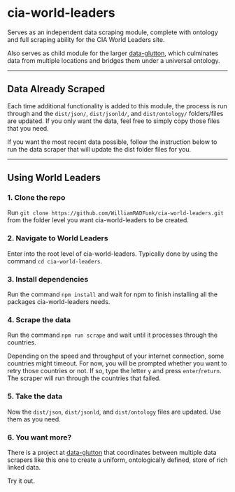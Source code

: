 # cia-world-leaders
Serves as an independent data scraping module, complete with ontology and full scraping ability for the CIA World Leaders site.

Also serves as child module for the larger [data-glutton](https://github.com/WilliamRADFunk/data-glutton.git), which culminates data from multiple locations and bridges them under a universal ontology.

***

## Data Already Scraped

Each time additional functionality is added to this module, the process is run through and the `dist/json/`, `dist/jsonld/`, and `dist/ontology/` folders/files are updated. If you only want the data, feel free to simply copy those files that you need.

If you want the most recent data possible, follow the instruction below to run the data scraper that will update the dist folder files for you.

***

## Using World Leaders

### 1. Clone the repo

Run `git clone https://github.com/WilliamRADFunk/cia-world-leaders.git` from the folder level you want cia-world-leaders to be created.

### 2. Navigate to World Leaders

Enter into the root level of cia-world-leaders. Typically done by using the command `cd cia-world-leaders`.

### 3. Install dependencies

Run the command `npm install` and wait for npm to finish installing all the packages cia-world-leaders needs.

### 4. Scrape the data

Run the command `npm run scrape` and wait until it processes through the countries.

Depending on the speed and throughput of your internet connection, some countries might timeout. For now, you will be prompted whether you want to retry those countries or not. If so, type the letter `y` and press `enter`/`return`. The scraper will run through the countries that failed.

### 5. Take the data

Now the `dist/json`, `dist/jsonld`, and `dist/ontology` files are updated. Use them as you need.

### 6. You want more?

There is a project at [data-glutton](https://github.com/WilliamRADFunk/data-glutton.git) that coordinates between multiple data scrapers like this one to create a uniform, ontologically defined, store of rich linked data.

Try it out.
